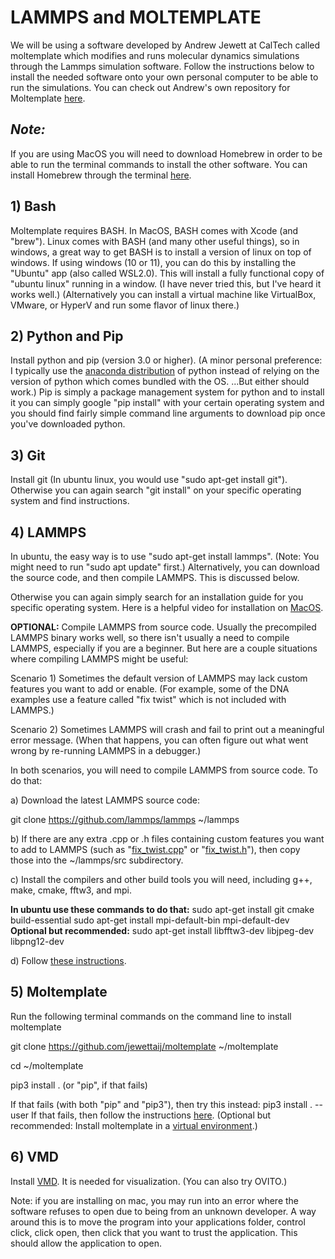 # LAMMPS and MOLTEMPLATE

We will be using a software developed by Andrew Jewett at CalTech called moltemplate which modifies and runs molecular dynamics simulations through the Lammps simulation software. Follow the instructions below to install the needed software onto your own personal computer to be able to run the simulations. You can check out Andrew's own repository for Moltemplate [here](https://github.com/jewettaij/moltemplate).

## *Note:*
If you are using MacOS you will need to download Homebrew in order to be able to run the terminal commands to install the other software. You can install Homebrew through the terminal [here](https://brew.sh).

##  1) Bash

Moltemplate requires BASH.  In MacOS, BASH comes with Xcode (and "brew").  Linux comes with BASH (and many other useful things), so in windows, a great way to get BASH is to install a version of linux on top of windows.  If using windows (10 or 11), you can do this by installing the "Ubuntu" app (also called WSL2.0).  This will install a fully functional copy of "ubuntu linux" running in a window.  (I have never tried this, but I've heard it works well.) (Alternatively you can install a virtual machine like VirtualBox, VMware, or HyperV and run some flavor of linux there.)

## 2) Python and Pip

 Install python and pip (version 3.0 or higher).  (A minor personal preference: I typically use the [anaconda distribution](https://www.anaconda.com/products/distribution) of python instead of relying on the version of python which comes bundled with the OS.  ...But either should work.) Pip is simply a package management system for python and to install it you can simply google "pip install" with your certain operating system and you should find fairly simple command line arguments to download pip once you've downloaded python.

## 3) Git

Install git  (In ubuntu linux, you would use "sudo apt-get install git"). Otherwise you can again search "git install" on your specific operating system and find instructions.

## 4) LAMMPS

In ubuntu, the easy way is to use "sudo apt-get install lammps".  (Note: You might need to run "sudo apt update" first.) Alternatively, you can download the source code, and then compile LAMMPS.  This is discussed below.

Otherwise you can again simply search for an installation guide for you specific operating system. Here is a helpful video for installation on [MacOS](https://www.youtube.com/watch?v=tHLXFhE8Cjs).

**OPTIONAL:** Compile LAMMPS from source code.
Usually the precompiled LAMMPS binary works well, so there isn't usually a need to compile LAMMPS, especially if you are a beginner.  But here are a couple situations where compiling LAMMPS might be useful:

Scenario 1) Sometimes the default version of LAMMPS may lack custom features you want to add or enable.  (For example, some of the DNA examples use a feature called "fix twist" which is not included with LAMMPS.)

Scenario 2)  Sometimes LAMMPS will crash and fail to print out a meaningful error message.  (When that happens, you can often figure out what went wrong by re-running LAMMPS in a debugger.)

  In both scenarios, you will need to compile LAMMPS from source code.  To do that:

a) Download the latest LAMMPS source code:

git clone https://github.com/lammps/lammps ~/lammps

b) If there are any extra .cpp or .h files containing custom features you want to add to LAMMPS (such as "[fix_twist.cpp](https://raw.githubusercontent.com/jewettaij/lammps/fix_twist/src/USER-MISC/fix_twist.cpp)" or "[fix_twist.h](https://raw.githubusercontent.com/jewettaij/lammps/fix_twist/src/USER-MISC/fix_twist.h)"), then copy those into the ~/lammps/src subdirectory.

c) Install the compilers and other build tools you will need, including g++, make, cmake, fftw3, and mpi.

**In ubuntu use these commands to do that:**
sudo apt-get install git cmake build-essential
sudo apt-get install mpi-default-bin mpi-default-dev
**Optional but recommended:**
sudo apt-get install libfftw3-dev libjpeg-dev libpng12-dev

d) Follow [these instructions](https://docs.lammps.org/Build.html).

## 5) Moltemplate

Run the following terminal commands on the command line to install moltemplate

git clone https://github.com/jewettaij/moltemplate ~/moltemplate

cd ~/moltemplate

pip3 install .
(or "pip", if that fails)

If that fails (with both "pip" and "pip3"), then try this instead:
pip3 install . --user
If that fails, then follow the instructions [here](https://github.com/jewettaij/moltemplate/blob/master/INSTALL.md).
(Optional but recommended: Install moltemplate in a [virtual environment](https://github.com/jewettaij/moltemplate/blob/master/INSTALL.md#optional-use-a-python-virtual-environment).)

## 6) VMD

Install [VMD](https://www.ks.uiuc.edu/Development/Download/download.cgi?PackageName=VMD).  It is needed for visualization.  (You can also try OVITO.)

Note: if you are installing on mac, you may run into an error where the software refuses to open due to being from an unknown developer. A way around this is to move the program into your applications folder, control click, click open, then click that you want to trust the application. This should allow the application to open. 
